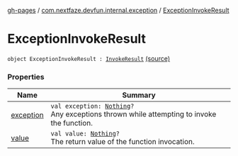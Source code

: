[gh-pages](../../index.md) / [com.nextfaze.devfun.internal.exception](../index.md) / [ExceptionInvokeResult](./index.md)

# ExceptionInvokeResult

`object ExceptionInvokeResult : `[`InvokeResult`](../../com.nextfaze.devfun.core/-invoke-result/index.md) [(source)](https://github.com/NextFaze/dev-fun/tree/master/devfun-internal/src/main/java/com/nextfaze/devfun/internal/exception/ExceptionTypes.kt#L7)

### Properties

| Name | Summary |
|---|---|
| [exception](exception.md) | `val exception: `[`Nothing`](https://kotlinlang.org/api/latest/jvm/stdlib/kotlin/-nothing/index.html)`?`<br>Any exceptions thrown while attempting to invoke the function. |
| [value](value.md) | `val value: `[`Nothing`](https://kotlinlang.org/api/latest/jvm/stdlib/kotlin/-nothing/index.html)`?`<br>The return value of the function invocation. |
